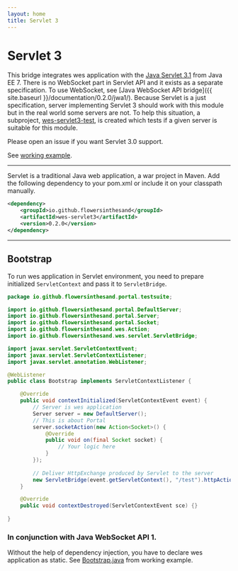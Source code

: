 ```yaml
---
layout: home
title: Servlet 3
---
```


# Servlet 3
This bridge integrates wes application with the [Java Servlet 3.1](http://docs.oracle.com/javaee/7/tutorial/doc/servlets.htm#BNAFD) from Java EE 7. There is no WebSocket part in Servlet API and it exists as a separate specification. To use WebSocket, see [Java WebSocket API bridge]({{ site.baseurl }}/documentation/0.2.0/jwa1/). Because Servlet is a just specification, server implementing Servlet 3 should work with this module but in the real world some servers are not. To help this situation, a subproject, [wes-servlet3-test](https://github.com/flowersinthesand/wes-servlet3-test), is created which tests if a given server is suitable for this module.

Please open an issue if you want Servlet 3.0 support.

See [working example](https://github.com/flowersinthesand/portal-java-examples/tree/master/server/platform/jee7).

---

Servlet is a traditional Java web application, a war project in Maven. Add the following dependency to your pom.xml or include it on your classpath manually.

```xml
<dependency>
    <groupId>io.github.flowersinthesand</groupId>
    <artifactId>wes-servlet3</artifactId>
    <version>0.2.0</version>
</dependency>
```

---

## Bootstrap

To run wes application in Servlet environment, you need to prepare initialized `ServletContext` and pass it to `ServletBridge`.

```java
package io.github.flowersinthesand.portal.testsuite;

import io.github.flowersinthesand.portal.DefaultServer;
import io.github.flowersinthesand.portal.Server;
import io.github.flowersinthesand.portal.Socket;
import io.github.flowersinthesand.wes.Action;
import io.github.flowersinthesand.wes.servlet.ServletBridge;

import javax.servlet.ServletContextEvent;
import javax.servlet.ServletContextListener;
import javax.servlet.annotation.WebListener;

@WebListener
public class Bootstrap implements ServletContextListener {

	@Override
	public void contextInitialized(ServletContextEvent event) {
		// Server is wes application
		Server server = new DefaultServer();
		// This is about Portal
		server.socketAction(new Action<Socket>() {
			@Override
			public void on(final Socket socket) {
				// Your logic here
			}
		});
		
		// Deliver HttpExchange produced by Servlet to the server
		new ServletBridge(event.getServletContext(), "/test").httpAction(server.httpAction());
	}

	@Override
	public void contextDestroyed(ServletContextEvent sce) {}
	
}
```

### In conjunction with Java WebSocket API 1.

Without the help of dependency injection, you have to declare wes application as static. See [Bootstrap.java](https://github.com/flowersinthesand/portal-java-examples/blob/master/server/platform/jee7/src/main/java/io/github/flowersinthesand/portal/testsuite/Bootstrap.java) from working example.
